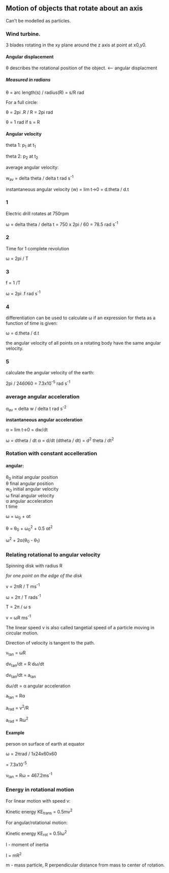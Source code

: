 ## Motion of objects that rotate about an axis
Can't be modelled as particles.

### Wind turbine.
3 blades rotating in the xy plane around the z axis at point at x0,y0.


#### Angular displacement
&theta; describes the rotational position of the object.  <-- angular displacment

##### Measured in radians
&theta; = arc length(s)  /  radius(R)  =  s/R rad

For a full circle:

&theta; = 2pi .R  /  R = 2pi rad

&theta; = 1 rad if s = R

#### Angular velocity
theta 1: p<sub>1</sub>  at t<sub>1</sub>

theta 2: p<sub>2</sub>  at t<sub>2</sub>

average angular velocity:

w<sub>av</sub>  =  delta theta  /  delta t    rad s<sup>-1</sup>

instantaneous angular velocity (w)  =  lim t->0 = d.theta / d.t

### 1
Electric drill rotates at 750rpm

&omega; = delta theta / delta t   =   750 x 2pi  /  60   =  78.5 rad s<sup>-1</sup>

### 2
Time for 1 complete revolution

&omega; = 2pi / T

### 3
f = 1 /T

&omega; = 2pi .f rad s<sup>-1</sup>

### 4
differentiation can be used to calculate &omega; if an expression for theta as a
function of time is given:

&omega; = d.theta / d.t

the angular velocity of all points on a rotating body have the same angular
velocity.

### 5
calculate the angular velocity of the earth:

2pi / 24*60*60  =  7.3x10<sup>-5</sup> rad s<sup>-1</sup>

### average angular acceleration
&alpha;<sub>av</sub> = delta w  /  delta t  rad s<sup>-2</sup>

**instantaneous angular acceleration**

&alpha; = lim t->0  = dw/dt

&omega; = dtheta / dt     &alpha; = d/dt (dtheta / dt)   =   d<sup>2</sup> theta /
dt<sup>2</sup>

### Rotation with constant accelleration 
#### angular:
&theta;<sub>0</sub>   initial angular position  
&theta;   final angular position  
w<sub>0</sub>    initial angular velocity  
&omega;   final angular velocity  
&alpha;   angular acceleration  
t    time  

&omega; = &omega;<sub>0</sub> + &alpha;t

&theta; = &theta;<sub>0</sub> + &omega;<sub>0</sub><sup>2</sup> + 0.5
&alpha;t<sup>2</sup>

&omega;<sup>2</sup> + 2&alpha;(&theta;<sub>0</sub> - &theta;<sub>1</sub>)



### Relating rotational to angular velocity
Spinning disk with radius R

*for one point on the edge of the disk*

v = 2&pi;R / T   ms<sup>-1</sup>

&omega; = 2&pi; / T   rads<sup>-1</sup>

T = 2&pi; / &omega;    s

v = &omega;R   ms<sup>-1</sup>

The linear speed v is also called tangetial speed of a particle moving in
circular motion.

Direction of velocity is tangent to the path.

v<sub>tan</sub> = &omega;R



dv<sub>tan</sub>/dt = R d&omega;/dt

dv<sub>tan</sub>/dt = a<sub>tan</sub>

d&omega;/dt = &alpha; angular acceleration

a<sub>tan</sub> = R&alpha;




a<sub>rad</sub> = v<sup>2</sup>/R

a<sub>rad</sub> = R&omega;<sup>2</sup>

#### Example
person on surface of earth at equator

&omega; = 2&pi;rad / 1x24x60x60

= 7.3x10<sup>-5</sup>

v<sub>tan</sub> = R&omega; = 467.2ms<sup>-1</sup>

### Energy in rotational motion
For linear motion with speed v:

Kinetic energy KE<sub>trans</sub> = 0.5mv<sup>2</sup>

For angular/rotational motion:

Kinetic energy KE<sub>rot</sub> = 0.5I&omega;<sup>2</sup>

I - moment of inertia

I = mR<sup>2</sup> 

m - mass particle, R perpendicular distance from mass to center of rotation.
